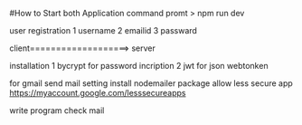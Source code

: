 #How to Start both Application
command promt > npm run dev

user registration
1 username
2 emailid
3 passward

client===================> server

installation
1 bycrypt for password incription
2 jwt for json webtonken

for gmail send mail setting
install nodemailer package
allow less secure app https://myaccount.google.com/lesssecureapps

write program check mail
